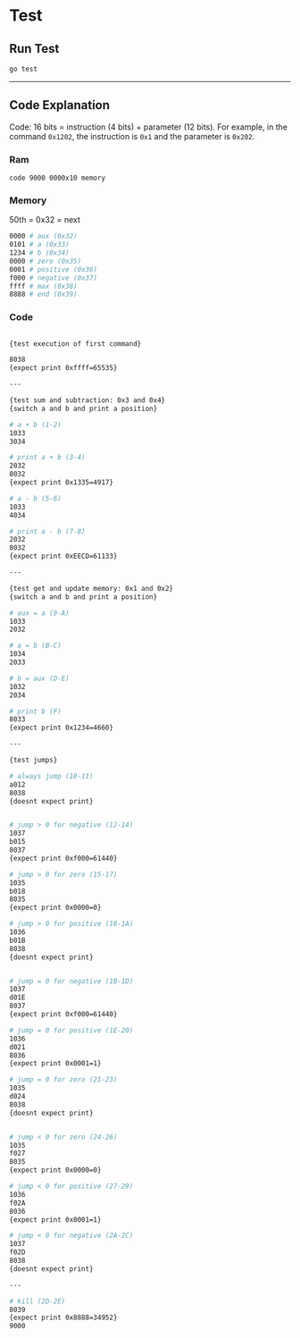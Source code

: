 # Test

## Run Test
```sh
go test
```

---

## Code Explanation
Code: 16 bits = instruction (4 bits) + parameter (12 bits). For example, in the command ```0x1202```, the instruction is ```0x1``` and the parameter is ```0x202```.

### Ram
```
code 9000 0000x10 memory
```

### Memory
50th = 0x32 = next
```sh
0000 # aux (0x32)
0101 # a (0x33)
1234 # b (0x34)
0000 # zero (0x35)
0001 # positive (0x36)
f000 # negative (0x37)
ffff # max (0x38)
8888 # end (0x39)
```

### Code
```sh

{test execution of first command}

8038
{expect print 0xffff=65535}

---

{test sum and subtraction: 0x3 and 0x4}
{switch a and b and print a position}

# a + b (1-2)
1033
3034

# print a + b (3-4)
2032
8032
{expect print 0x1335=4917}

# a - b (5-6)
1033
4034

# print a - b (7-8)
2032
8032
{expect print 0xEECD=61133}

---

{test get and update memory: 0x1 and 0x2}
{switch a and b and print a position}

# aux = a (9-A)
1033
2032

# a = b (B-C)
1034
2033

# b = aux (D-E)
1032
2034

# print b (F)
8033
{expect print 0x1234=4660}

---

{test jumps}

# always jump (10-11)
a012
8038
{doesnt expect print}


# jump > 0 for negative (12-14)
1037
b015
8037
{expect print 0xf000=61440}

# jump > 0 for zero (15-17)
1035
b018
8035
{expect print 0x0000=0}

# jump > 0 for positive (18-1A)
1036
b01B
8038
{doesnt expect print}


# jump = 0 for negative (1B-1D)
1037
d01E
8037
{expect print 0xf000=61440}

# jump = 0 for positive (1E-20)
1036
d021
8036
{expect print 0x0001=1}

# jump = 0 for zero (21-23)
1035
d024
8038
{doesnt expect print}


# jump < 0 for zero (24-26)
1035
f027
8035
{expect print 0x0000=0}

# jump < 0 for positive (27-29)
1036
f02A
8036
{expect print 0x0001=1}

# jump < 0 for negative (2A-2C)
1037
f02D
8038
{doesnt expect print}

---

# kill (2D-2E)
8039
{expect print 0x8888=34952}
9000

```
